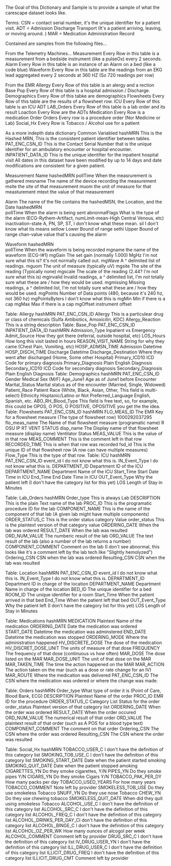 The Goal of this Dictionary and Sample is to provide a sample of what the carescape dataset looks like.

Terms:
CSN = contact serial number, it's the unique identifier for a patient visit.
ADT = Admission Discharge Transport (It's a patient arriving, leaving, or moving around. )
MAR = Medication Administration Record

Contained are samples from the following files...

From the Telemetry Machines...
Measurement
    Every Row in this table is a measurement from a bedside instrument (like a pulseOx) every 2 seconds. 
Alarm
    Every Row in this table is an instance of an Alarm on a bed (like a code blue)
Waveform
    Every Row in this table are the readings from an EKG lead aggregated every 2 seconds at 360 HZ (So 720 readings per row)

From the EMR
Allergy
    Every Row of this table is an alergy and a rection
Base Pop
    Every Row of this table is a hospital admission / Discharge.
Demographics
    Every Row of this tabke are demographics
Flowsheets
    Every Row of this table are the results of a flowsheet row.
ICU
    Every Row of this table is an ICU ADT
LAB_Orders
    Every Row of this table is a lab order and its result
Loaction
    Every Row are the ADTs
Medication
    Every Row is a medication Order
Orders
    Every row is a procedure order (Nor Medicine or Lab)
Social_Hx
    Every Row is Tobacco / Alcohol use for a patient


As a more indepth data dictionary
Common Variabled
hashMRN This is the Hashed MRN, This is the consistent patient identifier between tables.
PAT_ENC_CSN_ID This is the Contact Serial Number that is the unique identifier for an ambulatory encounter or hospital encounter.
INPATIENT_DATA_ID This is the unique identifier for the inpatient hospital visit
All dates in this dataset have been modified by up to 14 days and date modifications are consistent for a given patient.

Measurement Name
hashedMRN
pollTime            When the measrurement is gathered
mesname             The name of the device recording the measurement
msite               the site of that measurement 
muom                the unit of measure for that measturement
mtext               the value of that measurement

Alarm   The name of the file contains the hashedMSN, the Location, and the Date
hashedMRN           
pollTime            When the alarm is being sent
abnormalFlags       What is the type of the alarm (ECG-Rythem-Artifact, numLimit-mean-High Central Venous, etc)
inactivation-state  A, PN, SP, ST, I don't know what these mean.
sil                 I don't know what tis means
setlow              Lower Bound of range
sethi               Upper Bound of range
chan-value          value that's causing the alarm

Waveform
hashedMRN           
pollTime            When the waveform is being recorded
mgname              the name of the waveform (ECG-I#1)
mgGain              The set gain (normally 1.000)
MgHz                I'm not sure what this is? it's not normally called out. 
mgWave              A ^ delimited list of readings.
mguom               The unit of measure (typically uV)
mgsite              The site of the reading (Typically none)
mgscale             The scale of the reading (2.44? I'm not sure what this is)
mginvalid           Invalid readings, a ^ delimited list, I'm not totally sure what these are / how they would be used. 
mgmissing           Missing readings, a ^ delimited list, I'm not totally sure what these are / how they would be used. 
mgPoints            Number of Data points (480, because it's 240 hz, not 360 hz)
mgPointsByters      I don't know what this is
mgMin               Min if there is a cap
mgMax               Max if there is a cap
mgOffset            instrument offset

Table:  Allergy
    hashMRN
    PAT_ENC_CSN_ID
    Allergy                 This is a particulear drug or class of chemicals (Sulfa Antibiotics, Amoxicilin, KDC)
    Allergy_Reaction        This is a string description
Table: Base_Pop
    PAT_ENC_CSN_ID
    INPATIENT_DATA_ID
    hashMRN
    Admission_Type          Inpatient vs Emergency
    Admit_Source            How they got there (referral, outside hospital, etc)
    LOS_Hours               How long this visit lasted in hours
    REASON_VISIT_NAME       String for why they came (Chest Pain, Vomiting, etc)
    HOSP_ADMSN_TIME         Admission Datetime
    HOSP_DISCH_TIME         Discharge Datetime
    Discharge_Destination   Where they went after discharged (Home, Some other Hospital)
    Primary_ICD10           ICD Code for primary diagnosis
    Primary_Diagnosis       Plain English Diagnosis
    Secondary_ICD10         ICD Code for secondary diagnosis
    Secondary_Diagnosis     Plain English Diagnosis
Table: Demographics
    hashMRN
    PAT_ENC_CSN_ID
    Gender                  Medical Sex (M/F)
    Age_June1               Age as of June1 before Encounter
    Marital_Status          Marital status as of the encounter (Married, Single, Widowed)
    Patient_Race            Patient Race (White, Black, Asian, Other, This field is multi-select)
    Ethnicity               Hisptanic/Latino or Not
    Preferred_Language      English, Spanish, etc.
    ABO_RH_Blood_Type       This field is free text, so, for example, this could be OPOS, O POS, O POSITIVE, OPOSITIVE you get the the idea.
Table: Flowsheets
    PAT_ENC_CSN_ID
    hashMRN
    FLO_MEAS_ID             The EMR Key for a flowsheet measure (The type of flowsheet row) 1000292037295
    flo_meas_name           The Name of that flowsheet measure (programatic name) R OSU IP RT VENT STATUS
    disp_name               The Display name of that flowsheet measure (display name) Ventilator Status
    MEAS_VALUE              This is the value of in that row
    MEAS_COMMENT            This is the comment left in that row
    RECORDED_TIME           This is when that row was recorded
    fsd_id                  This is the unique ID of that flowsheet row (A row can have multiple measures)
    Flow_Type               This is the type of that row.
Table: ICU
    hashMRN
    PAT_ENC_CSN_ID
    event_id                I do not know what this is.
    IN_Event_Type           I do not know what this is.
    DEPARTMENT_ID           Department ID of the ICU
    DEPARTMENT_NAME         Department Name of the ICU 
    Start_Time              Start Date Time in ICU
    End_Time                End Date Time in ICU
    OUT_Event_Type          Why the patient left (I don't have the category list for this yet)
    LOS                     Length of Stay in Minutes

Table: Lab_Orders
    hashMRN
    Order_type              This is always Lab
    DESCRIPTION             This is the plain Text name of the lab
    PROC_ID                 This is the programatic procedure ID for the lab
    COMPONENT_NAME          This is the name of the component of that lab (A given lab might have multiple components)
    ORDER_STATUS_C          This is the order status category Value
    order_status            This is the plaintext version of that category value
    ORDERING_DATE           When the lab was ordered
    RESULT_DATE             When the lab was resulted
    ORD_NUM_VALUE           The numberic result of the lab
    ORD_VALUE               The text result of the lab (also a number of the lab returns a number)
    COMPONENT_COMMENT       Comment on the lab (I don't see abnormal, this looks like it's a comment left by the lab tech like "Slightly hemolyzed")
    Ordering_CSN            CSN when the lab was ordered
    Resulting_CSN           CSN when the lab was resulted

Table: Location
    hashMRN
    PAT_ENC_CSN_ID
    event_id                I do not know what this is.
    IN_Event_Type           I do not know what this is.
    DEPARTMENT_ID           Department ID in charge of the location
    DEPARTMENT_NAME         Department Name in charge of the location
    BED_ID                  The unique identifier for a bed
    ROOM_ID                 The unique identifier for a room
    Start_Time              When the patient arrived in that bed
    End_Time                When the patient left that bed
    OUT_Event_Type          Why the patient left (I don't have the category list for this yet)
    LOS                     Length of Stay in Minutes

Table: Medications
    hashMRN
    MEDICATION              Plaintext Name of the medication
    ORDERING_DATE           Date the medication was ordered
    START_DATE              Datetime the medication was adminstered
    END_DATE                Datetime the medication was stopped
    ORDERING_MODE           Where the administration happened
    HV_DISCRETE_DOSE        The dose of the medication
    HV_DISCRET_DOSE_UNIT    The units of measure of that dose
    FREQUENCY               The frequency of that dose (continuous vs how often)
    MAR_DOSE                The dose listed on the MAR
    MAR_DOSE_UNIT           The unit of that dose on the MAR
    MAR_TAKEN_TIME          The time the action happened on the MAR
    MAR_ACTION              The action taken on the mar (such as a dose or rate change for an IV)
    MAR_ROUTE               Where the medication was delivered
    PAT_ENC_CSN_ID          The CSN where the medication was ordered or where the change was made.

Table: Orders
    hashMRN
    Order_type              What type of order it is (Point of Care, Blood Bank, ECG)
    DESCRIPTION             Plaintext Name of the order
    PROC_ID                 EMR ID for the procedure
    ORDER_STATUS_C          Category List Status for the order
    order_status            Plaintext version of that category list
    ORDERING_DATE           When the order was ordered
    RESULT_DATE             When the order occured
    ORD_NUM_VALUE           The numerical result of that order
    ORD_VALUE               The plaintext result of that order (such as A POS for a blood type text)
    COMPONENT_COMMENT       The comment on that order
    Ordering_CSN            The CSN where the order was ordered
    Resulting_CSN           The CSN where the order was resulted

Table: Social_Hx
    hashMRN
    TOBACCO_USER_C          I don't have the definition of this category list
    SMOKING_TOB_USE_C       I don't have the definition of this category list
    SMOKING_START_DATE      Date when the patient started smoking
    SMOKING_QUIT_DATE       Date when the patient stopped amoking 
    CIGARETTES_YN           Do they smoke cigarettes, Y/N
    PIPES_YN                Do they smoke pipes Y/N
    CIGARS_YN               Do they smoke Cigars Y/N
    TOBACCO_PAK_PER_DY      How many packs per day
    TOBACCO_USED_YEARS      For how many years
    TOBACCO_COMMENT         Note left by provider
    SMOKELESS_TOB_USE       Do they use smokeless Tobacco
    SNUFF_YN                Do they use nose Tobacco
    CHEW_YN                 Do they use chewing tobacco
    SMOKELESS_QUIT_DATE     When did they quit using smokeless Tobacco
    ALCOHOL_USE_C           I don't have the definition of this category list
    ALCOHOL_SRC_C           I don't have the definition of this category list
    ALCOHOL_FREQ_C          I don't have the definition of this category list
    ALCOHOL_DRINKS_PER_DAY_CI don't have the definition of this category list
    ALCOHOL_BINGE_C         I don't have the definition of this category list
    ALCOHOL_OZ_PER_WK       How many ounces of alcogol per week
    ALCOHOL_COMMENT         Comment left by provider
    DRUG_SRC_C              I don't have the definition of this category list
    IV_DRUG_USER_YN         I don't have the definition of this category list
    ILL_DRUG_USER_C         I don't have the definition of this category list
    ILLICIT_DRUG_FREQ       I don't have the definition of this category list
    ILLICIT_DRUG_CMT        Comment left by provider